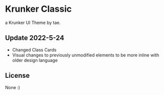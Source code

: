 # Krunker Classic
a Krunker UI Theme by tae.

## Update 2022-5-24

- Changed Class Cards
- Visual changes to previously unmodified elements to be more inline with older design language

## License

None :)
